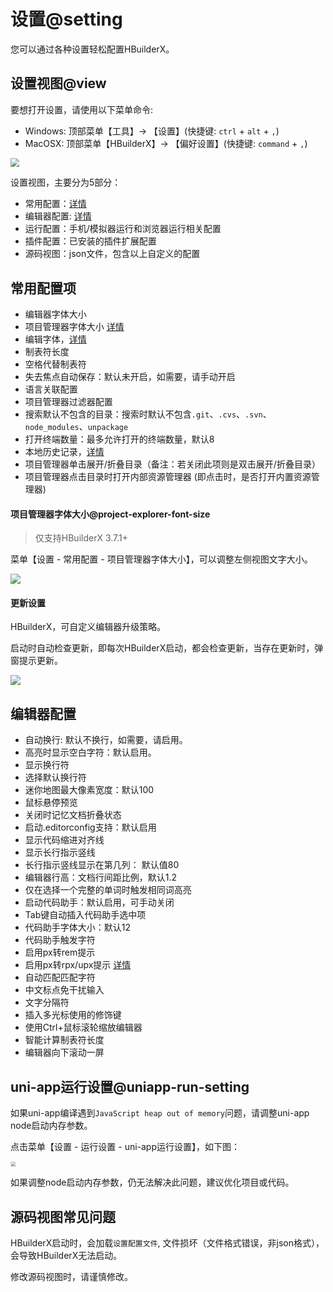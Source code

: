 # 设置@setting

您可以通过各种设置轻松配置HBuilderX。

## 设置视图@view

要想打开设置，请使用以下菜单命令:

- Windows: 顶部菜单【工具】-> 【设置】(快捷键: `ctrl` + `alt` + `,`)
- MacOSX: 顶部菜单【HBuilderX】-> 【偏好设置】(快捷键: `command` + `,`)

<img src="/static/snapshots/tutorial/settings.png" style="zoom:90%" />

设置视图，主要分为5部分：

- 常用配置：[详情](/Tutorial/setting?id=常用配置)
- 编辑器配置: [详情](/Tutorial/setting?id=编辑器配置)
- 运行配置：手机/模拟器运行和浏览器运行相关配置
- 插件配置：已安装的插件扩展配置
- 源码视图：json文件，包含以上自定义的配置

## 常用配置项

- 编辑器字体大小
- 项目管理器字体大小 [详情](#project-explorer-font-size)
- 编辑字体，[详情](/Tutorial/settings/font)
- 制表符长度
- 空格代替制表符
- 失去焦点自动保存：默认未开启，如需要，请手动开启
- 语言关联配置
- 项目管理器过滤器配置
- 搜索默认不包含的目录：搜索时默认不包含`.git`、`.cvs`、`.svn`、`node_modules`、`unpackage`
- 打开终端数量：最多允许打开的终端数量，默认8
- 本地历史记录，[详情](/Tutorial/UserGuide/LocalHistory)
- 项目管理器单击展开/折叠目录（备注：若关闭此项则是双击展开/折叠目录）
- 项目管理器点击目录时打开内部资源管理器 (即点击时，是否打开内置资源管理器)

#### 项目管理器字体大小@project-explorer-font-size

> 仅支持HBuilderX 3.7.1+

菜单【设置 - 常用配置 - 项目管理器字体大小】，可以调整左侧视图文字大小。

<img src="https://web-assets.dcloud.net.cn/hbuilderx-doc/setting-left-view-fontsize.jpg" class="hd-img" />

#### 更新设置

HBuilderX，可自定义编辑器升级策略。

启动时自动检查更新，即每次HBuilderX启动，都会检查更新，当存在更新时，弹窗提示更新。

<img src="/static/snapshots/tutorial/settings/upgrade.png" class="hd-img" />

## 编辑器配置

- 自动换行: 默认不换行，如需要，请启用。
- 高亮时显示空白字符：默认启用。
- 显示换行符
- 选择默认换行符
- 迷你地图最大像素宽度：默认100
- 鼠标悬停预览
- 关闭时记忆文档折叠状态
- 启动.editorconfig支持：默认启用
- 显示代码缩进对齐线
- 显示长行指示竖线
- 长行指示竖线显示在第几列： 默认值80
- 编辑器行高：文档行间距比例，默认1.2
- 仅在选择一个完整的单词时触发相同词高亮
- 启动代码助手：默认启用，可手动关闭
- Tab键自动插入代码助手选中项
- 代码助手字体大小：默认12
- 代码助手触发字符
- 启用px转rem提示
- 启用px转rpx/upx提示 [详情](/Tutorial/settings/px-upx)
- 自动匹配匹配字符
- 中文标点免干扰输入
- 文字分隔符
- 插入多光标使用的修饰键
- 使用Ctrl+鼠标滚轮缩放编辑器
- 智能计算制表符长度
- 编辑器向下滚动一屏

## uni-app运行设置@uniapp-run-setting

如果uni-app编译遇到`JavaScript heap out of memory`问题，请调整uni-app node启动内存参数。

点击菜单【设置 - 运行设置 - uni-app运行设置】，如下图：

<img src="/static/snapshots/tutorial/settings/uniapp_run_setting.png" style="zoom: 45%;border: 1px solid #eee;"/>

如果调整node启动内存参数，仍无法解决此问题，建议优化项目或代码。

## 源码视图常见问题

HBuilderX启动时，会加载`设置配置文件`, 文件损坏（文件格式错误，非json格式），会导致HBuilderX无法启动。

修改源码视图时，请谨慎修改。
